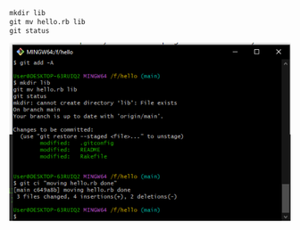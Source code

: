 ```

mkdir lib
git mv hello.rb lib
git status
```
![image](https://github.com/priyanshukanji-10/git-immersion-lab-/blob/2f9af86d552fc3d59b98e83f5b0251517c30ecf4/images/Screenshot%20(37).png)

